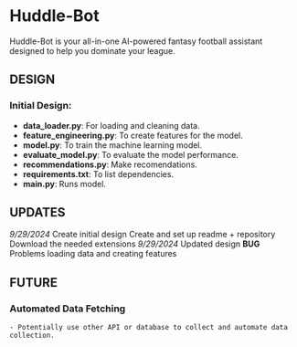 # Huddle-Bot
Huddle-Bot is your all-in-one AI-powered fantasy football assistant designed to help you dominate your league.

## DESIGN
### Initial Design:
- **data_loader.py**: For loading and cleaning data.
- **feature_engineering.py**: To create features for the model.
- **model.py**: To train the machine learning model.
- **evaluate_model.py**: To evaluate the model performance.
- **recommendations.py**: Make recomendations.
- **requirements.txt**: To list dependencies.
- **main.py**: Runs model.

## UPDATES
*9/29/2024* 
    Create initial design
    Create and set up readme + repository
    Download the needed extensions
*9/29/2024*
    Updated design
    **BUG** Problems loading data and creating features

## FUTURE
### Automated Data Fetching
    - Potentially use other API or database to collect and automate data collection.